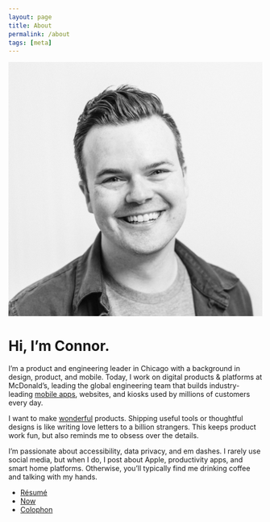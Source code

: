 ```yaml
---
layout: page
title: About
permalink: /about
tags: [meta]
---
```

![Headshot of Connor Mason.](assets/headshot.jpeg)
# Hi, I’m Connor.

I’m a product and engineering leader in Chicago with a background in design, product, and mobile. Today, I work on digital products & platforms at McDonald’s, leading the global engineering team that builds industry-leading [mobile apps](https://apple.co/3Hll1QM), websites, and kiosks used by millions of customers every day.

I want to make [wonderful](/make-something-wonderful) products. Shipping useful tools or thoughtful designs is like writing love letters to a billion strangers. This keeps product work fun, but also reminds me to obsess over the details.

I’m passionate about accessibility, data privacy, and em dashes. I rarely use social media, but when I do, I post about Apple, productivity apps, and smart home platforms. Otherwise, you’ll typically find me drinking coffee and talking with my hands. 

- [Résumé](resume.md)
- [Now](/now)
- [Colophon](/colophon)